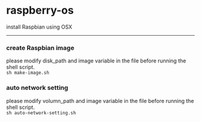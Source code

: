 # raspberry-os
install Raspbian using OSX

***

### create Raspbian image
please modify disk_path and image variable in the file before running the shell script.  
```sh make-image.sh```  



### auto network setting 
please modify volumn_path and image variable in the file before running the shell script.  
```sh auto-network-setting.sh```  

